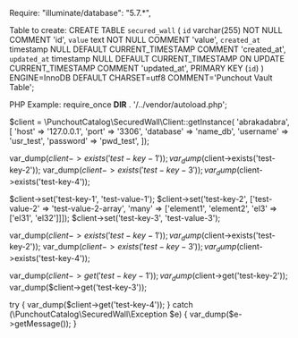 Require:
"illuminate/database": "5.7.*",

Table to create:
CREATE TABLE `secured_wall` (
  `id` varchar(255) NOT NULL COMMENT 'id',
  `value` text NOT NULL COMMENT 'value',
  `created_at` timestamp NULL DEFAULT CURRENT_TIMESTAMP COMMENT 'created_at',
  `updated_at` timestamp NULL DEFAULT CURRENT_TIMESTAMP ON UPDATE CURRENT_TIMESTAMP COMMENT 'updated_at',
  PRIMARY KEY (`id`)
) ENGINE=InnoDB DEFAULT CHARSET=utf8 COMMENT='Punchout Vault Table';

PHP Example:
require_once __DIR__ . '/../vendor/autoload.php';

$client = \PunchoutCatalog\SecuredWall\Client::getInstance(
'abrakadabra',
[
    'host' => '127.0.0.1',
    'port' => '3306',
    'database' => 'name_db',
    'username' => 'usr_test',
    'password' => 'pwd_test',
]);

var_dump($client->exists('test-key-1'));
var_dump($client->exists('test-key-2'));
var_dump($client->exists('test-key-3'));
var_dump($client->exists('test-key-4'));

$client->set('test-key-1', 'test-value-1');
$client->set('test-key-2', ['test-value-2' => 'test-value-2-array', 'many' => ['element1', 'element2', 'el3' => ['el31', 'el32']]]);
$client->set('test-key-3', 'test-value-3');

var_dump($client->exists('test-key-1'));
var_dump($client->exists('test-key-2'));
var_dump($client->exists('test-key-3'));
var_dump($client->exists('test-key-4'));

var_dump($client->get('test-key-1'));
var_dump($client->get('test-key-2'));
var_dump($client->get('test-key-3'));

try {
    var_dump($client->get('test-key-4'));
} catch (\PunchoutCatalog\SecuredWall\Exception $e) {
    var_dump($e->getMessage());
}
